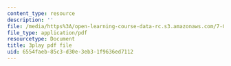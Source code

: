```yaml
---
content_type: resource
description: ''
file: /media/https%3A/open-learning-course-data-rc.s3.amazonaws.com/7-01sc-fundamentals-of-biology-fall-2011/6554faeb85c3d30e3eb31f9636ed7112_zLGHH9Rwvlw.pdf
file_type: application/pdf
resourcetype: Document
title: 3play pdf file
uid: 6554faeb-85c3-d30e-3eb3-1f9636ed7112
---
```


